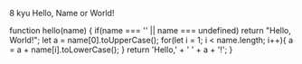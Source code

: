 8 kyu
Hello, Name or World!

function hello(name) {
if(name === '' || name === undefined) return "Hello, World!";
let a = name[0].toUpperCase();
  for(let i = 1; i < name.length; i++){
    a = a + name[i].toLowerCase();
  }
  return 'Hello,' + ' ' + a + '!';
}
